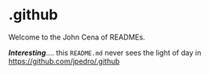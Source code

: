 # .github

Welcome to the John Cena of READMEs.

_**Interesting**_.... this `README.md` never sees the light
of day in https://github.com/jpedro/.github
